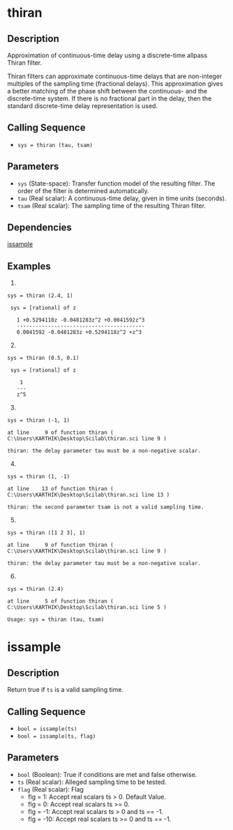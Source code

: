 # thiran

## Description
Approximation of continuous-time delay using a discrete-time allpass Thiran filter.

Thiran filters can approximate continuous-time delays that are non-integer multiples of the sampling time (fractional delays). This approximation gives a better matching of the phase shift between the continuous- and the discrete-time system. If there is no fractional part in the delay, then the standard discrete-time delay representation is used.

## Calling Sequence
- `sys = thiran (tau, tsam)`

## Parameters
- `sys` (State-space): Transfer function model of the resulting filter. The order of the filter is determined automatically.
- `tau` (Real scalar): A continuous-time delay, given in time units (seconds).
- `tsam` (Real scalar): The sampling time of the resulting Thiran filter.

## Dependencies
[issample](https://github.com/akash-sankar/CSToolboxFunctions/blob/main/thiran/README.md#issample)

## Examples
1.
```
sys = thiran (2.4, 1)
```
```
 sys = [rational] of z

   1 +0.5294118z -0.0481283z^2 +0.0041592z^3  
   -----------------------------------------  
   0.0041592 -0.0481283z +0.5294118z^2 +z^3 
```
2.
```
sys = thiran (0.5, 0.1)
```
```
 sys = [rational] of z

    1   
   ---  
   z^5 
```

3.
```
sys = thiran (-1, 1)
```
```
at line     9 of function thiran ( C:\Users\KARTHIK\Desktop\Scilab\thiran.sci line 9 )

thiran: the delay parameter tau must be a non-negative scalar.
```

4.
```
sys = thiran (1, -1)
```
```
at line    13 of function thiran ( C:\Users\KARTHIK\Desktop\Scilab\thiran.sci line 13 )

thiran: the second parameter tsam is not a valid sampling time.
```

5.
```
sys = thiran ([1 2 3], 1)
```
```
at line     9 of function thiran ( C:\Users\KARTHIK\Desktop\Scilab\thiran.sci line 9 )

thiran: the delay parameter tau must be a non-negative scalar.
```

6.
```
sys = thiran (2.4)
```
```
at line     5 of function thiran ( C:\Users\KARTHIK\Desktop\Scilab\thiran.sci line 5 )

Usage: sys = thiran (tau, tsam)
```

# issample

## Description
Return true if `ts` is a valid sampling time.

## Calling Sequence
- `bool = issample(ts)`
- `bool = issample(ts, flag)`

## Parameters
- `bool` (Boolean): True if conditions are met and false otherwise.
- `ts` (Real scalar): Alleged sampling time to be tested.
- `flag` (Real scalar): Flag
  - flg = 1: Accept real scalars ts > 0.  Default Value.
  - flg = 0: Accept real scalars ts >= 0.
  - flg = -1: Accept real scalars ts > 0 and ts == -1.
  - flg = -10: Accept real scalars ts >= 0 and ts == -1.
